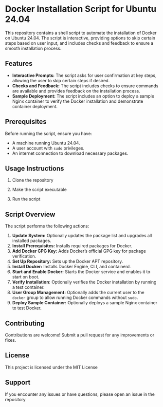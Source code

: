 # Docker Installation Script for Ubuntu 24.04

This repository contains a shell script to automate the installation of Docker on Ubuntu 24.04. The script is interactive, providing options to skip certain steps based on user input, and includes checks and feedback to ensure a smooth installation process.

## Features

- **Interactive Prompts:** The script asks for user confirmation at key steps, allowing the user to skip certain steps if desired.
- **Checks and Feedback:** The script includes checks to ensure commands are available and provides feedback on the installation process.
- **Sample Deployment:** The script includes an option to deploy a sample Nginx container to verify the Docker installation and demonstrate container deployment.

## Prerequisites

Before running the script, ensure you have:

- A machine running Ubuntu 24.04.
- A user account with `sudo` privileges.
- An internet connection to download necessary packages.

## Usage Instructions

1. Clone the repository

2.  Make the script executable
    
3.  Run the script
    

## Script Overview

The script performs the following actions:

1.  **Update System:** Optionally updates the package list and upgrades all installed packages.
2.  **Install Prerequisites:** Installs required packages for Docker.
3.  **Add Docker GPG Key:** Adds Docker’s official GPG key for package verification.
4.  **Set Up Repository:** Sets up the Docker APT repository.
5.  **Install Docker:** Installs Docker Engine, CLI, and containerd.
6.  **Start and Enable Docker:** Starts the Docker service and enables it to start on boot.
7.  **Verify Installation:** Optionally verifies the Docker installation by running a test container.
8.  **User Group Management:** Optionally adds the current user to the `docker` group to allow running Docker commands without `sudo`.
9.  **Deploy Sample Container:** Optionally deploys a sample Nginx container to test Docker.


## Contributing

Contributions are welcome! Submit a pull request for any improvements or fixes.

## License

This project is licensed under the MIT License


## Support

If you encounter any issues or have questions, please open an issue in the repository 

